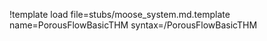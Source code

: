 !template load file=stubs/moose_system.md.template name=PorousFlowBasicTHM syntax=/PorousFlowBasicTHM
